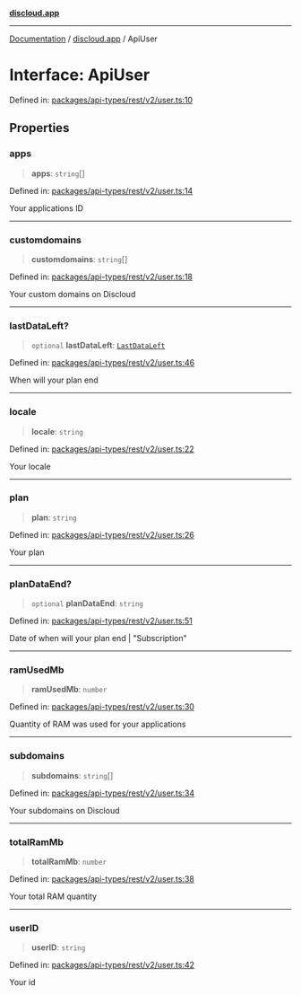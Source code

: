 [**discloud.app**](../README.md)

***

[Documentation](../../packages.md) / [discloud.app](../README.md) / ApiUser

# Interface: ApiUser

Defined in: [packages/api-types/rest/v2/user.ts:10](https://github.com/discloud/discloud.app/blob/8d6df0b18784d1a4408701ac8e6b9db44dbb7133/packages/api-types/rest/v2/user.ts#L10)

## Properties

### apps

> **apps**: `string`[]

Defined in: [packages/api-types/rest/v2/user.ts:14](https://github.com/discloud/discloud.app/blob/8d6df0b18784d1a4408701ac8e6b9db44dbb7133/packages/api-types/rest/v2/user.ts#L14)

Your applications ID

***

### customdomains

> **customdomains**: `string`[]

Defined in: [packages/api-types/rest/v2/user.ts:18](https://github.com/discloud/discloud.app/blob/8d6df0b18784d1a4408701ac8e6b9db44dbb7133/packages/api-types/rest/v2/user.ts#L18)

Your custom domains on Discloud

***

### lastDataLeft?

> `optional` **lastDataLeft**: [`LastDataLeft`](LastDataLeft.md)

Defined in: [packages/api-types/rest/v2/user.ts:46](https://github.com/discloud/discloud.app/blob/8d6df0b18784d1a4408701ac8e6b9db44dbb7133/packages/api-types/rest/v2/user.ts#L46)

When will your plan end

***

### locale

> **locale**: `string`

Defined in: [packages/api-types/rest/v2/user.ts:22](https://github.com/discloud/discloud.app/blob/8d6df0b18784d1a4408701ac8e6b9db44dbb7133/packages/api-types/rest/v2/user.ts#L22)

Your locale

***

### plan

> **plan**: `string`

Defined in: [packages/api-types/rest/v2/user.ts:26](https://github.com/discloud/discloud.app/blob/8d6df0b18784d1a4408701ac8e6b9db44dbb7133/packages/api-types/rest/v2/user.ts#L26)

Your plan

***

### planDataEnd?

> `optional` **planDataEnd**: `string`

Defined in: [packages/api-types/rest/v2/user.ts:51](https://github.com/discloud/discloud.app/blob/8d6df0b18784d1a4408701ac8e6b9db44dbb7133/packages/api-types/rest/v2/user.ts#L51)

Date of when will your plan end
| "Subscription"

***

### ramUsedMb

> **ramUsedMb**: `number`

Defined in: [packages/api-types/rest/v2/user.ts:30](https://github.com/discloud/discloud.app/blob/8d6df0b18784d1a4408701ac8e6b9db44dbb7133/packages/api-types/rest/v2/user.ts#L30)

Quantity of RAM was used for your applications

***

### subdomains

> **subdomains**: `string`[]

Defined in: [packages/api-types/rest/v2/user.ts:34](https://github.com/discloud/discloud.app/blob/8d6df0b18784d1a4408701ac8e6b9db44dbb7133/packages/api-types/rest/v2/user.ts#L34)

Your subdomains on Discloud

***

### totalRamMb

> **totalRamMb**: `number`

Defined in: [packages/api-types/rest/v2/user.ts:38](https://github.com/discloud/discloud.app/blob/8d6df0b18784d1a4408701ac8e6b9db44dbb7133/packages/api-types/rest/v2/user.ts#L38)

Your total RAM quantity

***

### userID

> **userID**: `string`

Defined in: [packages/api-types/rest/v2/user.ts:42](https://github.com/discloud/discloud.app/blob/8d6df0b18784d1a4408701ac8e6b9db44dbb7133/packages/api-types/rest/v2/user.ts#L42)

Your id
